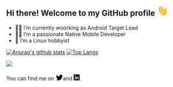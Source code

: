 ## Hi there! Welcome to my GitHub profile <img src="https://raw.githubusercontent.com/mustafaozhan/mustafaozhan/master/wave.gif" width="30px">

- :man_office_worker: I’m currently woorking as Android Target Lead
- :man_technologist: I’m a passionate Native Mobile Developer
- :penguin: I’m a Linux hobbyist

<!-- Profile Cards -->
[![Anurag's github stats](https://github-readme-stats.vercel.app/api?username=mustafaozhan&count_private=true&include_all_commits=true&theme=dark&line_height=27&show_icons=true)](https://github.com/anuraghazra/github-readme-stats) [![Top Langs](https://github-readme-stats.vercel.app/api/top-langs/?username=mustafaozhan&line_height=26&theme=dark&hide=css,python)](https://github.com/anuraghazra/github-readme-stats)

<!-- Profile views -->
![](https://komarev.com/ghpvc/?username=mustafaozhan)

<!-- Actual text -->
You can find me on [![Twitter][1.2]][1]and [![LinkedIn][2.2]][2].

<!-- Icons -->
[1.2]: https://raw.githubusercontent.com/mustafaozhan/mustafaozhan/master/twitter.png (twitter icon without padding)
[2.2]: https://raw.githubusercontent.com/mustafaozhan/mustafaozhan/master/linkedin.png (LinkedIn icon without padding)

<!-- Links to your social media accounts -->
[1]: https://twitter.com/nahzoafatsum
[2]: https://www.linkedin.com/in/mustafaozhan
